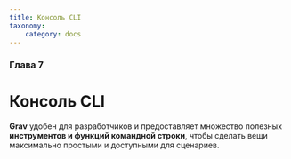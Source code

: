 ```yaml
---
title: Консоль CLI
taxonomy:
    category: docs
---
```


### Глава 7

# Консоль CLI

**Grav** удобен для разработчиков и предоставляет множество полезных **инструментов и функций командной строки**, чтобы сделать вещи максимально простыми и доступными для сценариев.

